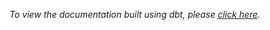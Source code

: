 _To view the documentation built using dbt, please [click here](https://ursumarius.github.io/dbt-bootcamp-course/#!/model/model.dbtbootcamp.dim_hosts_cleansed)._